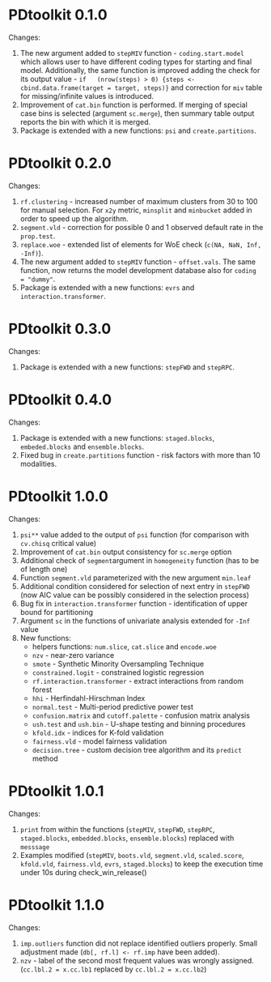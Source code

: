 # PDtoolkit 0.1.0
Changes:<br/>

1. The new argument added to ```stepMIV``` function - ```coding.start.model``` which allows user to have different coding types for starting and final model. 
Additionally, the same function is improved adding the check for its output value - ```if	(nrow(steps) > 0) {steps <- cbind.data.frame(target = target, steps)}``` and correction 
for ```miv``` table for missing/infinite values is introduced. <br/>
2. Improvement of ```cat.bin``` function is performed. If merging of special case bins is selected (argument ```sc.merge```), then summary table output reports the bin with which 
   it is merged. </br>
4. Package is extended with a new functions: ```psi``` and ```create.partitions```.

# PDtoolkit 0.2.0
Changes:<br/>

1. ```rf.clustering``` - increased number of maximum clusters from 30 to 100 for manual selection. For ```x2y``` metric, ```minsplit``` and ```minbucket``` added in order to speed 
up the algorithm. <br/>
2. ```segment.vld``` - correction for possible 0 and 1 observed default rate in the ```prop.test```. <br/>
3. ```replace.woe``` - extended list of elements for WoE check (```c(NA, NaN, Inf, -Inf)```).
4. The new argument added to ```stepMIV``` function - ```offset.vals```. The same function, now returns the model development database also for ```coding = "dummy"```.
5. Package is extended with a new functions: ```evrs``` and ```interaction.transformer```.

# PDtoolkit 0.3.0
Changes:<br/>

1. Package is extended with a new functions: ```stepFWD``` and ```stepRPC```.

# PDtoolkit 0.4.0
Changes:<br/>

1. Package is extended with a new functions: ```staged.blocks```, ```embeded.blocks``` and ```ensemble.blocks```.
2. Fixed bug in ```create.partitions``` function - risk factors with more than 10 modalities. 

# PDtoolkit 1.0.0
Changes:<br/>

1. ```psi**``` value added to the output of ```psi``` function (for comparison with ```cv.chisq``` critical value)
2. Improvement of ```cat.bin``` output consistency for ```sc.merge``` option 
3. Additional check of ```segment```argument in ```homogeneity``` function (has to be of length one)
4. Function ```segment.vld``` parameterized with the new argument ```min.leaf```
5. Additional condition considered for selection of next entry in ```stepFWD``` (now AIC value can be possibly considered in the selection process)
6. Bug fix in ```interaction.transformer``` function - identification of upper bound for partitioning
7. Argument ```sc``` in the functions of univariate analysis extended for ```-Inf``` value 
8. New functions:
      + helpers functions: ```num.slice```, ```cat.slice``` and ```encode.woe```
      + ```nzv``` - near-zero variance
      + ```smote``` - Synthetic Minority Oversampling Technique
      + ```constrained.logit``` - constrained logistic regression
      + ```rf.interaction.transformer``` - extract interactions from random forest
      + ```hhi``` - Herfindahl-Hirschman Index
      + ```normal.test``` - Multi-period predictive power test
      + ```confusion.matrix``` and ```cutoff.palette``` - confusion matrix analysis
      + ```ush.test``` and ```ush.bin``` - U-shape testing and binning procedures
      + ```kfold.idx``` - indices for K-fold validation
      + ```fairness.vld``` - model fairness validation
      + ```decision.tree``` - custom decision tree algorithm and its ```predict``` method

# PDtoolkit 1.0.1
Changes:<br/>

1. ```print``` from within the functions (```stepMIV```, ```stepFWD```, ```stepRPC```, ```staged.blocks```, ```embedded.blocks```, ```ensemble.blocks```) replaced with ```messsage```
2. Examples modified (```stepMIV```, ```boots.vld```, ```segment.vld```, ```scaled.score```, ```kfold.vld```, ```fairness.vld```, ```evrs```, ```staged.blocks```) to keep the execution time under 10s during check_win_release() 

# PDtoolkit 1.1.0
Changes:<br/>

1. ```imp.outliers``` function did not replace identified outliers properly. Small adjustment made (```db[, rf.l] <- rf.imp``` have been added). 
2. ```nzv``` - label of the second most frequent values was wrongly assigned. (```cc.lbl.2 = x.cc.lb1``` replaced by  ```cc.lbl.2 = x.cc.lb2```)
